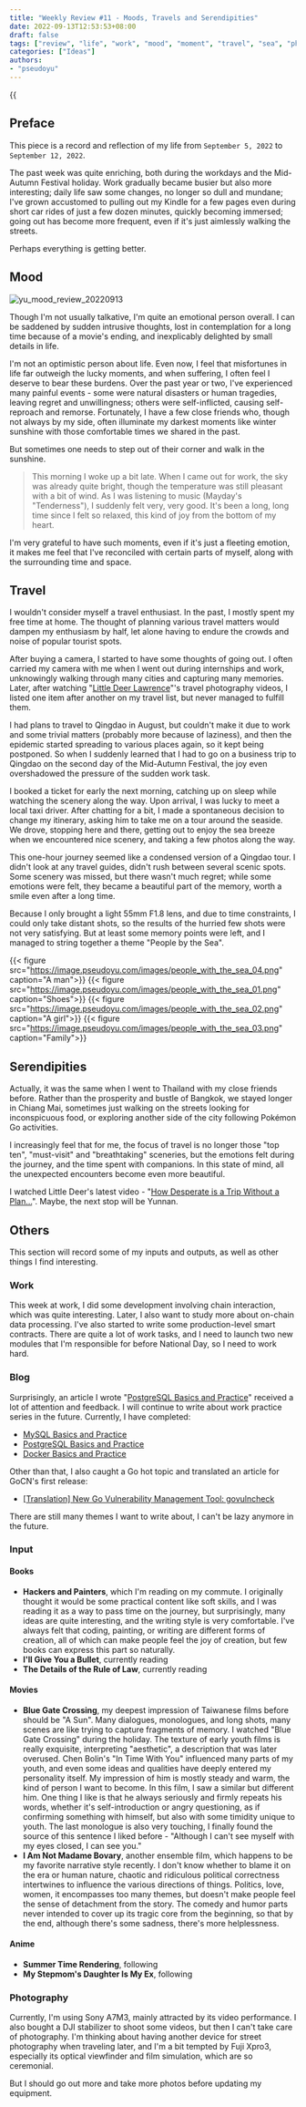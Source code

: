 ```yaml
---
title: "Weekly Review #11 - Moods, Travels and Serendipities"
date: 2022-09-13T12:53:53+08:00
draft: false
tags: ["review", "life", "work", "mood", "moment", "travel", "sea", "photography", "movie"]
categories: ["Ideas"]
authors:
- "pseudoyu"
---
```


{{<audio src="audios/here_after_us.mp3" caption="'Here After Us - Mayday'" >}}

## Preface

This piece is a record and reflection of my life from `September 5, 2022` to `September 12, 2022`.

The past week was quite enriching, both during the workdays and the Mid-Autumn Festival holiday. Work gradually became busier but also more interesting; daily life saw some changes, no longer so dull and mundane; I've grown accustomed to pulling out my Kindle for a few pages even during short car rides of just a few dozen minutes, quickly becoming immersed; going out has become more frequent, even if it's just aimlessly walking the streets.

Perhaps everything is getting better.

## Mood

![yu_mood_review_20220913](https://image.pseudoyu.com/images/yu_mood_review_20220913.png)

Though I'm not usually talkative, I'm quite an emotional person overall. I can be saddened by sudden intrusive thoughts, lost in contemplation for a long time because of a movie's ending, and inexplicably delighted by small details in life.

I'm not an optimistic person about life. Even now, I feel that misfortunes in life far outweigh the lucky moments, and when suffering, I often feel I deserve to bear these burdens. Over the past year or two, I've experienced many painful events - some were natural disasters or human tragedies, leaving regret and unwillingness; others were self-inflicted, causing self-reproach and remorse. Fortunately, I have a few close friends who, though not always by my side, often illuminate my darkest moments like winter sunshine with those comfortable times we shared in the past.

But sometimes one needs to step out of their corner and walk in the sunshine.

> This morning I woke up a bit late. When I came out for work, the sky was already quite bright, though the temperature was still pleasant with a bit of wind. As I was listening to music (Mayday's "Tenderness"), I suddenly felt very, very good. It's been a long, long time since I felt so relaxed, this kind of joy from the bottom of my heart.

I'm very grateful to have such moments, even if it's just a fleeting emotion, it makes me feel that I've reconciled with certain parts of myself, along with the surrounding time and space.

## Travel

I wouldn't consider myself a travel enthusiast. In the past, I mostly spent my free time at home. The thought of planning various travel matters would dampen my enthusiasm by half, let alone having to endure the crowds and noise of popular tourist spots.

After buying a camera, I started to have some thoughts of going out. I often carried my camera with me when I went out during internships and work, unknowingly walking through many cities and capturing many memories. Later, after watching "[Little Deer Lawrence](https://space.bilibili.com/37029661)"'s travel photography videos, I listed one item after another on my travel list, but never managed to fulfill them.

I had plans to travel to Qingdao in August, but couldn't make it due to work and some trivial matters (probably more because of laziness), and then the epidemic started spreading to various places again, so it kept being postponed. So when I suddenly learned that I had to go on a business trip to Qingdao on the second day of the Mid-Autumn Festival, the joy even overshadowed the pressure of the sudden work task.

I booked a ticket for early the next morning, catching up on sleep while watching the scenery along the way. Upon arrival, I was lucky to meet a local taxi driver. After chatting for a bit, I made a spontaneous decision to change my itinerary, asking him to take me on a tour around the seaside. We drove, stopping here and there, getting out to enjoy the sea breeze when we encountered nice scenery, and taking a few photos along the way.

This one-hour journey seemed like a condensed version of a Qingdao tour. I didn't look at any travel guides, didn't rush between several scenic spots. Some scenery was missed, but there wasn't much regret; while some emotions were felt, they became a beautiful part of the memory, worth a smile even after a long time.

Because I only brought a light 55mm F1.8 lens, and due to time constraints, I could only take distant shots, so the results of the hurried few shots were not very satisfying. But at least some memory points were left, and I managed to string together a theme "People by the Sea".

{{< figure src="https://image.pseudoyu.com/images/people_with_the_sea_04.png" caption="A man">}}
{{< figure src="https://image.pseudoyu.com/images/people_with_the_sea_01.png" caption="Shoes">}}
{{< figure src="https://image.pseudoyu.com/images/people_with_the_sea_02.png" caption="A girl">}}
{{< figure src="https://image.pseudoyu.com/images/people_with_the_sea_03.png" caption="Family">}}

## Serendipities

Actually, it was the same when I went to Thailand with my close friends before. Rather than the prosperity and bustle of Bangkok, we stayed longer in Chiang Mai, sometimes just walking on the streets looking for inconspicuous food, or exploring another side of the city following Pokémon Go activities.

I increasingly feel that for me, the focus of travel is no longer those "top ten", "must-visit" and "breathtaking" sceneries, but the emotions felt during the journey, and the time spent with companions. In this state of mind, all the unexpected encounters become even more beautiful.

I watched Little Deer's latest video - "[How Desperate is a Trip Without a Plan...](https://www.bilibili.com/video/BV1pe411g7om)". Maybe, the next stop will be Yunnan.

## Others

This section will record some of my inputs and outputs, as well as other things I find interesting.

### Work

This week at work, I did some development involving chain interaction, which was quite interesting. Later, I also want to study more about on-chain data processing. I've also started to write some production-level smart contracts. There are quite a lot of work tasks, and I need to launch two new modules that I'm responsible for before National Day, so I need to work hard.

### Blog

Surprisingly, an article I wrote "[PostgreSQL Basics and Practice](https://www.pseudoyu.com/en/2022/09/05/database_postgres_basic/)" received a lot of attention and feedback. I will continue to write about work practice series in the future. Currently, I have completed:

- [MySQL Basics and Practice](https://www.pseudoyu.com/en/2021/03/29/database_mysql_basic/)
- [PostgreSQL Basics and Practice](https://www.pseudoyu.com/en/2022/09/05/database_postgres_basic/)
- [Docker Basics and Practice](https://www.pseudoyu.com/en/2022/09/07/container_docker_basic/)

Other than that, I also caught a Go hot topic and translated an article for GoCN's first release:

- [[Translation] New Go Vulnerability Management Tool: govulncheck](https://www.pseudoyu.com/en/2022/09/10/vulnerability_management_for_go/)

There are still many themes I want to write about, I can't be lazy anymore in the future.

### Input

#### Books

- **Hackers and Painters**, which I'm reading on my commute. I originally thought it would be some practical content like soft skills, and I was reading it as a way to pass time on the journey, but surprisingly, many ideas are quite interesting, and the writing style is very comfortable. I've always felt that coding, painting, or writing are different forms of creation, all of which can make people feel the joy of creation, but few books can express this part so naturally.
- **I'll Give You a Bullet**, currently reading
- **The Details of the Rule of Law**, currently reading

#### Movies

- **Blue Gate Crossing**, my deepest impression of Taiwanese films before should be "A Sun". Many dialogues, monologues, and long shots, many scenes are like trying to capture fragments of memory. I watched "Blue Gate Crossing" during the holiday. The texture of early youth films is really exquisite, interpreting "aesthetic", a description that was later overused. Chen Bolin's "In Time With You" influenced many parts of my youth, and even some ideas and qualities have deeply entered my personality itself. My impression of him is mostly steady and warm, the kind of person I want to become. In this film, I saw a similar but different him. One thing I like is that he always seriously and firmly repeats his words, whether it's self-introduction or angry questioning, as if confirming something with himself, but also with some timidity unique to youth. The last monologue is also very touching, I finally found the source of this sentence I liked before - "Although I can't see myself with my eyes closed, I can see you."
- **I Am Not Madame Bovary**, another ensemble film, which happens to be my favorite narrative style recently. I don't know whether to blame it on the era or human nature, chaotic and ridiculous political correctness intertwines to influence the various directions of things. Politics, love, women, it encompasses too many themes, but doesn't make people feel the sense of detachment from the story. The comedy and humor parts never intended to cover up its tragic core from the beginning, so that by the end, although there's some sadness, there's more helplessness.

#### Anime

- **Summer Time Rendering**, following
- **My Stepmom's Daughter Is My Ex**, following

### Photography

Currently, I'm using Sony A7M3, mainly attracted by its video performance. I also bought a DJI stabilizer to shoot some videos, but then I can't take care of photography. I'm thinking about having another device for street photography when traveling later, and I'm a bit tempted by Fuji Xpro3, especially its optical viewfinder and film simulation, which are so ceremonial.

But I should go out more and take more photos before updating my equipment.
